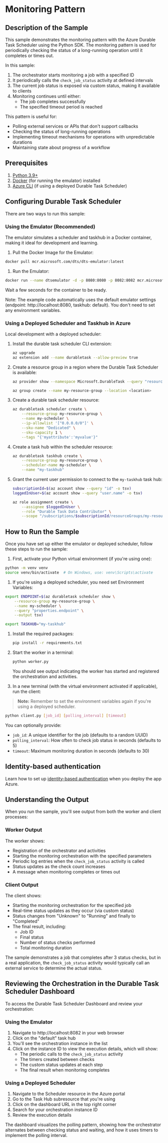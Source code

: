# Monitoring Pattern

## Description of the Sample

This sample demonstrates the monitoring pattern with the Azure Durable Task Scheduler using the Python SDK. The monitoring pattern is used for periodically checking the status of a long-running operation until it completes or times out.

In this sample:
1. The orchestrator starts monitoring a job with a specified ID
2. It periodically calls the `check_job_status` activity at defined intervals
3. The current job status is exposed via custom status, making it available to clients
4. Monitoring continues until either:
   - The job completes successfully
   - The specified timeout period is reached

This pattern is useful for:
- Polling external services or APIs that don't support callbacks
- Checking the status of long-running operations
- Implementing timeout mechanisms for operations with unpredictable durations
- Maintaining state about progress of a workflow

## Prerequisites

1. [Python 3.9+](https://www.python.org/downloads/)
2. [Docker](https://www.docker.com/products/docker-desktop/) (for running the emulator) installed
3. [Azure CLI](https://docs.microsoft.com/cli/azure/install-azure-cli) (if using a deployed Durable Task Scheduler)

## Configuring Durable Task Scheduler

There are two ways to run this sample:

### Using the Emulator (Recommended)

The emulator simulates a scheduler and taskhub in a Docker container, making it ideal for development and learning.

1. Pull the Docker Image for the Emulator:
  ```bash
  docker pull mcr.microsoft.com/dts/dts-emulator:latest
  ```

1. Run the Emulator:
  ```bash
  docker run --name dtsemulator -d -p 8080:8080 -p 8082:8082 mcr.microsoft.com/dts/dts-emulator:latest
  ```
Wait a few seconds for the container to be ready.

Note: The example code automatically uses the default emulator settings (endpoint: http://localhost:8080, taskhub: default). You don't need to set any environment variables.

### Using a Deployed Scheduler and Taskhub in Azure

Local development with a deployed scheduler:

1. Install the durable task scheduler CLI extension:

    ```bash
    az upgrade
    az extension add --name durabletask --allow-preview true
    ```

1. Create a resource group in a region where the Durable Task Scheduler is available:

    ```bash
    az provider show --namespace Microsoft.DurableTask --query "resourceTypes[?resourceType=='schedulers'].locations | [0]" --out table
    ```

    ```bash
    az group create --name my-resource-group --location <location>
    ```
1. Create a durable task scheduler resource:

    ```bash
    az durabletask scheduler create \
        --resource-group my-resource-group \
        --name my-scheduler \
        --ip-allowlist '["0.0.0.0/0"]' \
        --sku-name "Dedicated" \
        --sku-capacity 1 \
        --tags "{'myattribute':'myvalue'}"
    ```

1. Create a task hub within the scheduler resource:

    ```bash
    az durabletask taskhub create \
        --resource-group my-resource-group \
        --scheduler-name my-scheduler \
        --name "my-taskhub"
    ```

1. Grant the current user permission to connect to the `my-taskhub` task hub:

    ```bash
    subscriptionId=$(az account show --query "id" -o tsv)
    loggedInUser=$(az account show --query "user.name" -o tsv)

    az role assignment create \
        --assignee $loggedInUser \
        --role "Durable Task Data Contributor" \
        --scope "/subscriptions/$subscriptionId/resourceGroups/my-resource-group/providers/Microsoft.DurableTask/schedulers/my-scheduler/taskHubs/my-taskhub"
    ```

## How to Run the Sample

Once you have set up either the emulator or deployed scheduler, follow these steps to run the sample:

1. First, activate your Python virtual environment (if you're using one):
  ```bash
  python -m venv venv
  source venv/bin/activate  # On Windows, use: venv\Scripts\activate
  ```

1.  If you're using a deployed scheduler, you need set Environment Variables:
  ```bash
  export ENDPOINT=$(az durabletask scheduler show \
      --resource-group my-resource-group \
      --name my-scheduler \
      --query "properties.endpoint" \
      --output tsv)

  export TASKHUB="my-taskhub"
  ```

1. Install the required packages:
   ```bash
   pip install -r requirements.txt
   ```

1. Start the worker in a terminal:
   ```bash
   python worker.py
   ```
   You should see output indicating the worker has started and registered the orchestration and activities.

1. In a new terminal (with the virtual environment activated if applicable), run the client:
  > **Note:** Remember to set the environment variables again if you're using a deployed scheduler. 
  
   ```bash
   python client.py [job_id] [polling_interval] [timeout]
   ```
   You can optionally provide:
   - `job_id`: A unique identifier for the job (defaults to a random UUID)
   - `polling_interval`: How often to check job status in seconds (defaults to 5)
   - `timeout`: Maximum monitoring duration in seconds (defaults to 30)

## Identity-based authentication

Learn how to set up [identity-based authentication](https://learn.microsoft.com/azure/azure-functions/durable/durable-task-scheduler/durable-task-scheduler-identity?tabs=df&pivots=az-cli) when you deploy the app Azure.  


## Understanding the Output

When you run the sample, you'll see output from both the worker and client processes:

### Worker Output
The worker shows:
- Registration of the orchestrator and activities
- Starting the monitoring orchestration with the specified parameters
- Periodic log entries when the `check_job_status` activity is called
- Status updates as the check count increases
- A message when monitoring completes or times out

### Client Output
The client shows:
- Starting the monitoring orchestration for the specified job
- Real-time status updates as they occur (via custom status)
- Status changes from "Unknown" to "Running" and finally to "Completed"
- The final result, including:
  - Job ID
  - Final status
  - Number of status checks performed
  - Total monitoring duration

The sample demonstrates a job that completes after 3 status checks, but in a real application, the `check_job_status` activity would typically call an external service to determine the actual status.

## Reviewing the Orchestration in the Durable Task Scheduler Dashboard

To access the Durable Task Scheduler Dashboard and review your orchestration:

### Using the Emulator
1. Navigate to http://localhost:8082 in your web browser
2. Click on the "default" task hub
3. You'll see the orchestration instance in the list
4. Click on the instance ID to view the execution details, which will show:
   - The periodic calls to the `check_job_status` activity
   - The timers created between checks
   - The custom status updates at each step
   - The final result when monitoring completes

### Using a Deployed Scheduler
1. Navigate to the Scheduler resource in the Azure portal
2. Go to the Task Hub subresource that you're using
3. Click on the dashboard URL in the top right corner
4. Search for your orchestration instance ID
5. Review the execution details

The dashboard visualizes the polling pattern, showing how the orchestrator alternates between checking status and waiting, and how it uses timers to implement the polling interval.
